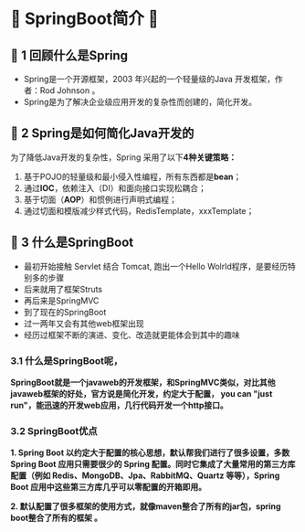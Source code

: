 # &#127800; SpringBoot简介 &#127800;
## &#127800; 1 回顾什么是Spring
- Spring是一个开源框架，2003 年兴起的一个轻量级的Java 开发框架，作者：Rod Johnson  。
- Spring是为了解决企业级应用开发的复杂性而创建的，简化开发。

## &#127800; 2 Spring是如何简化Java开发的
为了降低Java开发的复杂性，Spring 采用了以下**4种关键策略：**
1. 基于POJO的轻量级和最小侵入性编程，所有东西都是**bean**；
2. 通过**IOC**，依赖注入（DI）和面向接口实现松耦合；
3. 基于切面（**AOP**）和惯例进行声明式编程；
4. 通过切面和模版减少样式代码，RedisTemplate，xxxTemplate；

## &#127800; 3 什么是SpringBoot
- 最初开始接触 Servlet 结合 Tomcat, 跑出一个Hello Wolrld程序，是要经历特别多的步骤
- 后来就用了框架Struts
- 再后来是SpringMVC
- 到了现在的SpringBoot
- 过一两年又会有其他web框架出现
- 经历过框架不断的演进、变化、改造就更能体会到其中的趣味

### 3.1 什么是SpringBoot呢，
**SpringBoot就是一个javaweb的开发框架，和SpringMVC类似，对比其他javaweb框架的好处，官方说是简化开发，约定大于配置，  you can "just run"，能迅速的开发web应用，几行代码开发一个http接口。**

### 3.2 SpringBoot优点
**1. Spring Boot 以约定大于配置的核心思想，默认帮我们进行了很多设置，多数 Spring Boot 应用只需要很少的 Spring 配置。同时它集成了大量常用的第三方库配置（例如 Redis、MongoDB、Jpa、RabbitMQ、Quartz 等等），Spring Boot 应用中这些第三方库几乎可以零配置的开箱即用。**

**2. 默认配置了很多框架的使用方式，就像maven整合了所有的jar包，spring boot整合了所有的框架 。**